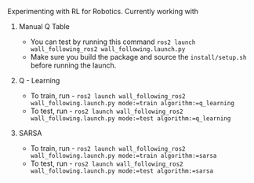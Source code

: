 Experimenting with RL for Robotics. Currently working with 

1. Manual Q Table
    - You can test by running this command `ros2 launch wall_following_ros2 wall_following.launch.py`
    - Make sure you build the package and source the `install/setup.sh` before running the launch. 

2. Q - Learning
    - To train, run - `ros2 launch wall_following_ros2 wall_following.launch.py mode:=train algorithm:=q_learning`
    - To test, run - `ros2 launch wall_following_ros2 wall_following.launch.py mode:=test algorithm:=q_learning`

3. SARSA 
    - To train, run - `ros2 launch wall_following_ros2 wall_following.launch.py mode:=train algorithm:=sarsa`
    - To test, run - `ros2 launch wall_following_ros2 wall_following.launch.py mode:=test algorithm:=sarsa`

